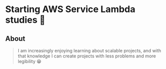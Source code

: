 # Starting AWS Service Lambda studies 🚀

## About
> I am increasingly enjoying learning about scalable projects, and with that knowledge I can create projects with less problems and more legibility 😁